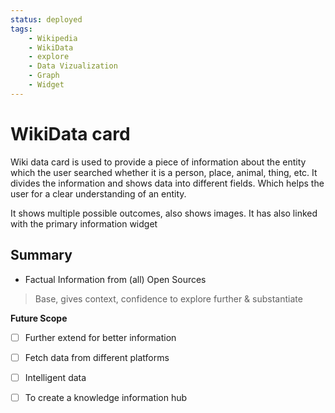 ```yaml
---
status: deployed
tags:
    - Wikipedia
    - WikiData
    - explore
    - Data Vizualization
    - Graph
    - Widget
---
```

# WikiData card

Wiki data card is used to provide a piece of information about the entity which the user searched whether it is a person, place, animal, thing, etc. It divides the information and shows data into different fields. Which helps the user for a clear understanding of an entity. 

It shows multiple possible outcomes, also shows images. It has also linked with the primary information widget

## Summary
* Factual Information from (all) Open Sources
> Base, gives context, confidence to explore further & substantiate

**Future Scope**
 
- [ ] Further extend for better information
- [ ] Fetch data from different platforms
- [ ] Intelligent data 
- [ ] To create a knowledge information hub

